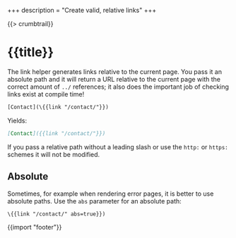 +++
description = "Create valid, relative links"
+++

{{> crumbtrail}}

# {{title}}

The link helper generates links relative to the current page. You pass it an absolute path and it will return a URL relative to the current page with the correct amount of `../` references; it also does the important job of checking links exist at compile time!

```handlebars
[Contact](\{{link "/contact/"}})
```

Yields:

```markdown
[Contact]({{link "/contact/"}})
```

If you pass a relative path without a leading slash or use the `http:` or `https:` schemes it will not be modified.

## Absolute

Sometimes, for example when rendering error pages, it is better to use absolute paths. Use the `abs` parameter for an absolute path:

```handlebars
\{{link "/contact/" abs=true}})
```

{{import "footer"}}

